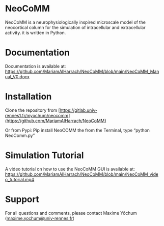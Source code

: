 # NeoCoMM
NeoCoMM is a neurophysiologically inspired microscale model of the neocortical column for the simulation of intracellular and extracellular activity. it is written in Python.

# Documentation

Documentation is available at: https://github.com/MariamAlHarrach/NeoCoMM/blob/main/NeoCoMM_Manual_V0.docx

# Installation

Clone the repository from [https://gitlab.univ-rennes1.fr/myochum/neocomm](https://github.com/MariamAlHarrach/NeoCoMM)

Or from Pypi: Pip install NeoCOMM the from the Terminal, type “python NeoComm.py”
 


# Simulation Tutorial

A video tutorial on how to use the NeoCoMM GUI is available at: https://github.com/MariamAlHarrach/NeoCoMM/blob/main/NeoCoMM_video_tutorial.mp4

# Support

For all questions and comments, please contact Maxime Yôchum (maxime.yochum@univ-rennes.fr)



